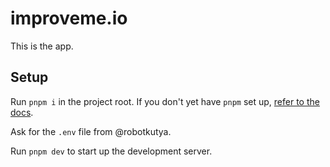 # improveme.io

This is the app.

## Setup

Run `pnpm i` in the project root. If you don't yet have `pnpm` set up, [refer to the docs](https://pnpm.io/installation#using-homebrew).

Ask for the `.env` file from @robotkutya.

Run `pnpm dev` to start up the development server.
